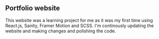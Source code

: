 ## Portfolio website

This website was a learning project for me as it was my first time using React.js, Sanity, Framer Motion and SCSS. I'm continously updating the website and making changes and polishing the code. 




